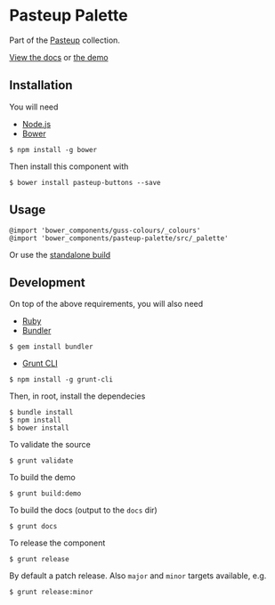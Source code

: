 Pasteup Palette
===============

Part of the [Pasteup](https://github.com/guardian/pasteup) collection.

[View the docs](http://guardian.github.io/pasteup-palette/docs) or
[the demo](http://guardian.github.io/pasteup-palette/demo)

## Installation

You will need

 * [Node.js](http://nodejs.org/)
 * [Bower](http://bower.io/)
```
$ npm install -g bower
```

Then install this component with

```
$ bower install pasteup-buttons --save
```

## Usage

```
@import 'bower_components/guss-colours/_colours'
@import 'bower_components/pasteup-palette/src/_palette'
```

Or use the [standalone build](build/buttons.min.css)

## Development

On top of the above requirements, you will also need

 * [Ruby](https://www.ruby-lang.org/en/)
 * [Bundler](http://bundler.io/)
```
$ gem install bundler
```
 * [Grunt CLI](http://gruntjs.com/getting-started#installing-the-cli)
```
$ npm install -g grunt-cli
```

Then, in root, install the dependecies

```
$ bundle install
$ npm install
$ bower install
```

To validate the source

```
$ grunt validate
```

To build the demo

```
$ grunt build:demo
```

To build the docs (output to the `docs` dir)

```
$ grunt docs
```

To release the component

```
$ grunt release
```

By default a patch release. Also `major` and `minor` targets available, e.g.

```
$ grunt release:minor
```
